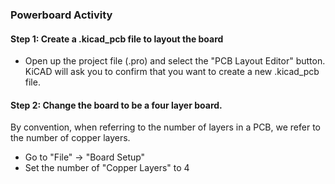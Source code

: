 ### Powerboard Activity 

#### Step 1: Create a .kicad_pcb file to layout the board 

* Open up the project file (.pro) and select the "PCB Layout Editor" button. KiCAD will ask you to confirm that you want to create a new .kicad_pcb file.

#### Step 2: Change the board to be a **four layer** board. 

By convention, when referring to the number of layers in a PCB, we refer to the number of copper layers. 
* Go to "File" -> "Board Setup" 
* Set the number of "Copper Layers" to 4



